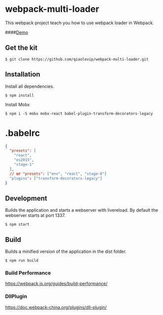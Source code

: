 # webpack-multi-loader

This webpack project teach you how to use webpack loader in Webpack.

####[Demo](https://qiaolevip.github.io/webpack-multi-loader/docs/)

## Get the kit

```
$ git clone https://github.com/qiaolevip/webpack-multi-loader.git
```

## Installation

Install all dependencies. 

```
$ npm install
```

Install Mobx

```
$ npm i -S mobx mobx-react babel-plugin-transform-decorators-legacy
```

# .babelrc
```json
{
  "presets": [
    "react",
    "es2015",
    "stage-1"
  ],
  // or "presets": ["env", "react", "stage-0"]
  "plugins": ["transform-decorators-legacy"]
}
```


## Development

Builds the application and starts a webserver with livereload. By default the webserver starts at port 1337.

```
$ npm start
```

## Build

Builds a minified version of the application in the dist folder.

```
$ npm run build
```

### Build Performance
https://webpack.js.org/guides/build-performance/

### DllPlugin
https://doc.webpack-china.org/plugins/dll-plugin/